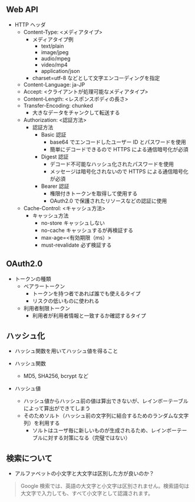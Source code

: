 ## Web API

- HTTP ヘッダ
  - Content-Type: <メディアタイプ>
    - メディアタイプ例
      - text/plain
      - image/jpeg
      - audio/mpeg
      - video/mp4
      - application/json
    - charset=utf-8 などとして文字エンコーディングを指定
  - Content-Language: ja-JP
  - Accept: <クライアントが処理可能なメディアタイプ>
  - Content-Length: <レスポンスボディの長さ>
  - Transfer-Encoding: chunked
    - 大きなデータをチャンクして転送する
  - Authorization: <認証方法>
    - 認証方法
      - Basic 認証
        - base64 でエンコードしたユーザー ID とパスワードを使用
        - 簡単にデコードできるので HTTPS による通信暗号化が必須
      - Digest 認証
        - デコード不可能なハッシュ化されたパスワードを使用
        - メッセージは暗号化されないので HTTPS による通信暗号化が必須
      - Bearer 認証
        - 権限付きトークンを取得して使用する
        - OAuth2.0 で保護されたリソースなどの認証に使用
  - Cache-Control: <キャッシュ方法>
    - キャッシュ方法
      - no-store キャッシュしない
      - no-cache キャッシュするが再検証する
      - max-age=<有効期限（ms）>
      - must-revalidate 必ず検証する

## OAuth2.0

- トークンの種類
  - ベアラートークン
    - トークンを持つ者であれば誰でも使えるタイプ
    - リスクの低いものに使われる
  - 利用者制限トークン
    - 利用者が利用者情報と一致するか確認するタイプ

## ハッシュ化

- ハッシュ関数を用いてハッシュ値を得ること

- ハッシュ関数

  - MD5, SHA256, bcrypt など

- ハッシュ値
  - ハッシュ値からハッシュ前の値は算出できないが、レインボーテーブルによって算出ができてしまう
  - そのためソルト（ハッシュ前の文字列に結合するためのランダムな文字列）を利用する
    - ソルトはユーザ毎に新しいものが生成されるため、レインボーテーブルに対する対策になる（完璧ではない）

## 検索について

- アルファベットの小文字と大文字は区別した方が良いのか？

> Google 検索では、英語の大文字と小文字は区別されません。検索語句は大文字で入力しても、すべて小文字として認識されます。
